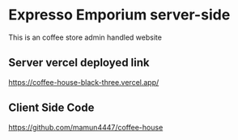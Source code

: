 # Expresso Emporium server-side

This is an coffee store admin handled website

## Server vercel deployed link

https://coffee-house-black-three.vercel.app/

## Client Side Code

https://github.com/mamun4447/coffee-house
